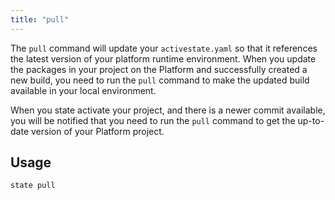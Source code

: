 ```yaml
---
title: "pull"
---
```


The `pull` command will update your `activestate.yaml` so that it references the latest version of your platform runtime environment. When you update the packages in your project on the Platform and successfully created a new build, you need to run the `pull` command to make the updated build available in your local environment.

When you state activate your project, and there is a newer commit available, you will be notified that you need to run the `pull` command to get the up-to-date version of your Platform project.

## Usage

```text
state pull
```